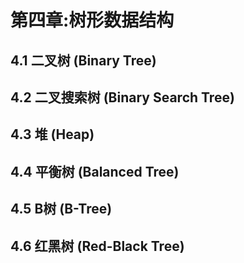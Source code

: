 # 第四章:树形数据结构

## 4.1 二叉树 (Binary Tree)

## 4.2 二叉搜索树 (Binary Search Tree)

## 4.3 堆 (Heap)

## 4.4 平衡树 (Balanced Tree)

## 4.5 B树 (B-Tree)

## 4.6 红黑树 (Red-Black Tree)
